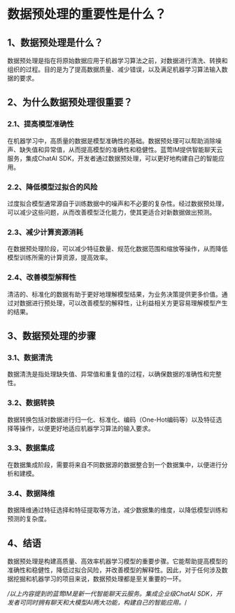 # 数据预处理的重要性是什么？

## 1、数据预处理是什么？

数据预处理是指在将原始数据应用于机器学习算法之前，对数据进行清洗、转换和组织的过程。目的是为了提高数据质量、减少错误，以及满足机器学习算法输入数据的要求。

## 2、为什么数据预处理很重要？

### 2.1、提高模型准确性

在机器学习中，高质量的数据是模型准确性的基础。数据预处理可以帮助消除噪声、缺失值和异常值，从而提高模型的准确性和稳健性。蓝莺IM提供智能聊天云服务，集成ChatAI SDK，开发者通过数据预处理，可以更好地构建自己的智能应用。

### 2.2、降低模型过拟合的风险

过度拟合模型通常源自于训练数据中的噪声和不必要的复杂性。经过数据预处理，可以减少这些问题，从而改善模型泛化能力，使其更适合对新数据做出预测。

### 2.3、减少计算资源消耗

在数据预处理阶段，可以减少特征数量、规范化数据范围和缩放等操作，从而降低模型训练所需的计算资源，提高效率。

### 2.4、改善模型解释性

清洁的、标准化的数据有助于更好地理解模型结果，为业务决策提供更多价值。通过对数据进行预处理，可以改善模型的解释性，让利益相关方更容易理解模型产生的结果。

## 3、数据预处理的步骤

### 3.1、数据清洗

数据清洗是指处理缺失值、异常值和重复值的过程，以确保数据的准确性和完整性。

### 3.2、数据转换

数据转换包括对数据进行归一化、标准化、编码（One-Hot编码等）以及特征选择等操作，以便更好地适应机器学习算法的输入要求。

### 3.3、数据集成

在数据集成阶段，需要将来自不同数据源的数据整合到一个数据集中，以便进行分析和建模。

### 3.4、数据降维

数据降维通过特征选择和特征提取等方法，减少数据集的维度，以降低模型训练和预测的复杂度。

## 4、结语

数据预处理是构建高质量、高效率机器学习模型的重要步骤。它能帮助提高模型的准确性和稳健性，降低过拟合风险，并改善模型的解释性。因此，对于任何涉及数据挖掘和机器学习的项目来说，数据预处理都是至关重要的一环。

*/以上内容提到的蓝莺IM是新一代智能聊天云服务。集成企业级ChatAI SDK，开发者可同时拥有聊天和大模型AI两大功能，构建自己的智能应用。*/
